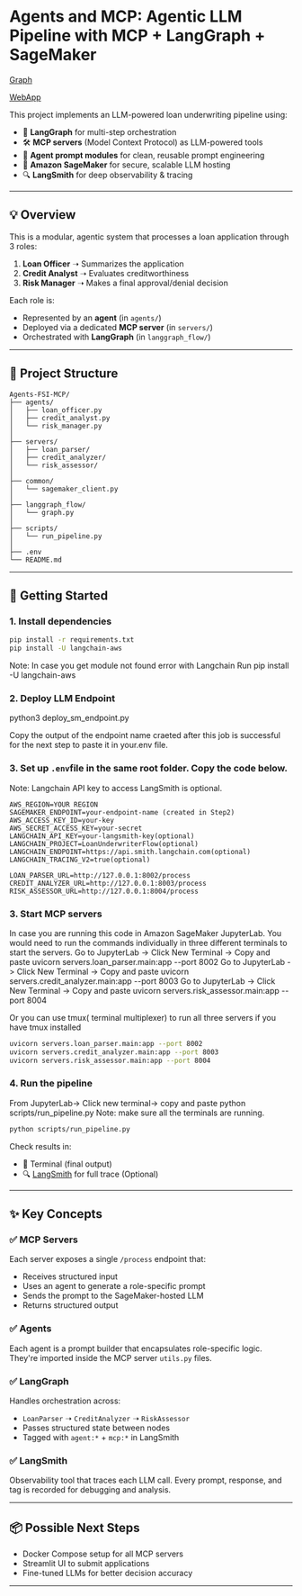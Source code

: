 # Agents and MCP: Agentic LLM Pipeline with MCP + LangGraph + SageMaker

[Graph](output.png)

[WebApp](streamlit-landing-page.png)



This project implements an LLM-powered loan underwriting pipeline using:

- 🤖 **LangGraph** for multi-step orchestration
- 🛠 **MCP servers** (Model Context Protocol) as LLM-powered tools
- 🧠 **Agent prompt modules** for clean, reusable prompt engineering
- 📡 **Amazon SageMaker** for secure, scalable LLM hosting
- 🔍 **LangSmith** for deep observability & tracing

---

## 💡 Overview

This is a modular, agentic system that processes a loan application through 3 roles:

1. **Loan Officer** ➝ Summarizes the application
2. **Credit Analyst** ➝ Evaluates creditworthiness
3. **Risk Manager** ➝ Makes a final approval/denial decision

Each role is:
- Represented by an **agent** (in `agents/`)
- Deployed via a dedicated **MCP server** (in `servers/`)
- Orchestrated with **LangGraph** (in `langgraph_flow/`)

---

## 🧱 Project Structure

```
Agents-FSI-MCP/
├── agents/
│   ├── loan_officer.py
│   ├── credit_analyst.py
│   └── risk_manager.py
│
├── servers/
│   ├── loan_parser/
│   ├── credit_analyzer/
│   └── risk_assessor/
│
├── common/
│   └── sagemaker_client.py
│
├── langgraph_flow/
│   └── graph.py
│
├── scripts/
│   └── run_pipeline.py
│
├── .env
└── README.md
```

---

## 🚀 Getting Started

### 1. Install dependencies
```bash
pip install -r requirements.txt
pip install -U langchain-aws
```
Note: In case you get module not found error with Langchain
Run pip install -U langchain-aws

### 2. Deploy LLM Endpoint
python3 deploy_sm_endpoint.py

Copy the output of the endpoint name craeted after this job is successful for the next step to paste it in your.env file.

### 3. Set up `.env`file in the same root folder. Copy the code below.
Note: Langchain API key to access LangSmith is optional.

```env
AWS_REGION=YOUR REGION
SAGEMAKER_ENDPOINT=your-endpoint-name (created in Step2)
AWS_ACCESS_KEY_ID=your-key
AWS_SECRET_ACCESS_KEY=your-secret
LANGCHAIN_API_KEY=your-langsmith-key(optional)
LANGCHAIN_PROJECT=LoanUnderwriterFlow(optional)
LANGCHAIN_ENDPOINT=https://api.smith.langchain.com(optional)
LANGCHAIN_TRACING_V2=true(optional)

LOAN_PARSER_URL=http://127.0.0.1:8002/process
CREDIT_ANALYZER_URL=http://127.0.0.1:8003/process
RISK_ASSESSOR_URL=http://127.0.0.1:8004/process
```

### 3. Start MCP servers
In case you are running this code in Amazon SageMaker JupyterLab. You would need to run the commands individually in three different terminals to start the servers.
Go to JupyterLab -> Click New Terminal -> Copy and paste uvicorn servers.loan_parser.main:app --port 8002
Go to JupyterLab -> Click New Terminal -> Copy and paste uvicorn servers.credit_analyzer.main:app --port 8003
Go to JupyterLab -> Click New Terminal -> Copy and paste uvicorn servers.risk_assessor.main:app --port 8004

Or you can use tmux( terminal multiplexer) to run all three servers if you have tmux installed
```bash
uvicorn servers.loan_parser.main:app --port 8002
uvicorn servers.credit_analyzer.main:app --port 8003
uvicorn servers.risk_assessor.main:app --port 8004
```

### 4. Run the pipeline
From JupyterLab-> Click new terminal-> copy and paste python scripts/run_pipeline.py
Note: make sure all the terminals are running.
```bash
python scripts/run_pipeline.py
```

Check results in:
- 🧠 Terminal (final output)
- 🔍 [LangSmith](https://smith.langchain.com) for full trace (Optional)

---

## ✨ Key Concepts

### ✅ MCP Servers
Each server exposes a single `/process` endpoint that:
- Receives structured input
- Uses an agent to generate a role-specific prompt
- Sends the prompt to the SageMaker-hosted LLM
- Returns structured output

### ✅ Agents
Each agent is a prompt builder that encapsulates role-specific logic. They're imported inside the MCP server `utils.py` files.

### ✅ LangGraph
Handles orchestration across:
- `LoanParser` ➝ `CreditAnalyzer` ➝ `RiskAssessor`
- Passes structured state between nodes
- Tagged with `agent:*` + `mcp:*` in LangSmith

### ✅ LangSmith
Observability tool that traces each LLM call. Every prompt, response, and tag is recorded for debugging and analysis.

---

## 📦 Possible Next Steps
- Docker Compose setup for all MCP servers
- Streamlit UI to submit applications
- Fine-tuned LLMs for better decision accuracy

---
